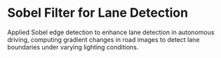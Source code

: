 
# Sobel Filter for Lane Detection
Applied Sobel edge detection to enhance lane detection in autonomous driving, computing gradient changes in road images to detect lane boundaries under varying lighting conditions.
